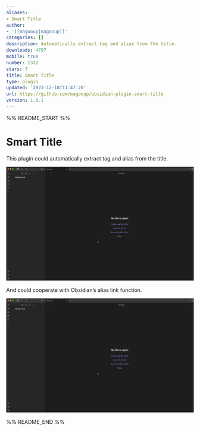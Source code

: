 ```yaml
---
aliases:
- Smart Title
author:
- '[[magooup|magooup]]'
categories: []
description: Automatically extract tag and alias from the title.
downloads: 4797
mobile: true
number: 1322
stars: 7
title: Smart Title
type: plugin
updated: '2023-12-18T11:47:20'
url: https://github.com/magooup/obsidian-plugin-smart-title
version: 1.0.1
---
```


%% README_START %%

# Smart Title

This plugin could automatically extract tag and alias from the title.

![Create File](https://raw.githubusercontent.com/magooup/obsidian-plugin-smart-title/HEAD/assets/video1.gif)

And could cooperate with Obsidian’s alias link function.

![Link File](https://raw.githubusercontent.com/magooup/obsidian-plugin-smart-title/HEAD/assets/video2.gif)


%% README_END %%